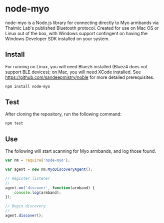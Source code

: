 # node-myo

node-myo is a Node.js library for connecting directly to Myo armbands via Thalmic Lab's published Bluetooth protocol. Created for use on Mac OS or Linux out of the box, with Windows support contingent on having the Windows Developer SDK installed on your system.

## Install

For running on Linux, you will need Bluez5 installed (Bluez4 does not support BLE devices); on Mac, you will need XCode installed. See https://github.com/sandeepmistry/noble for more detailed prerequisites.

```sh
npm install node-myo
```

## Test

After cloning the repository, run the following command:

```sh
npm test
```


## Use

The following will start scanning for Myo armbands, and log those found.

```javascript
var nm = require('node-myo');

var agent = new nm.MyoDiscoveryAgent();

// Register listener
//
agent.on('discover', function(armband) {
	console.log(armband);
});

// Begin discovery
//
agent.discover();
```